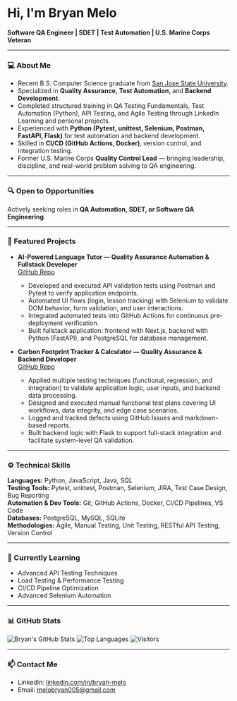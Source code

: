 # Hi, I'm Bryan Melo
 
**Software QA Engineer | SDET | Test Automation | U.S. Marine Corps Veteran**

--- 
  
### 💻 About Me

- Recent B.S. Computer Science graduate from [San Jose State University](https://www.sjsu.edu/cs/).
- Specialized in **Quality Assurance**, **Test Automation**, and **Backend Development**.
- Completed structured training in QA Testing Fundamentals, Test Automation (Python), API Testing, and Agile Testing through LinkedIn Learning and personal projects.
- Experienced with **Python (Pytest, unittest, Selenium, Postman, FastAPI, Flask)** for test automation and backend development.
- Skilled in **CI/CD (GitHub Actions, Docker)**, version control, and integration testing.
- Former U.S. Marine Corps **Quality Control Lead** — bringing leadership, discipline, and real-world problem solving to QA engineering.

---

### 🔍 Open to Opportunities

Actively seeking roles in **QA Automation, SDET, or Software QA Engineering**.

---

### 📂 Featured Projects

- **AI-Powered Language Tutor — Quality Assurance Automation & Fullstack Developer**  
  [GitHub Repo](https://github.com/bryan-melo/ai-language-tutor-tests)  
  - Developed and executed API validation tests using Postman and Pytest to verify application endpoints.
  - Automated UI flows (login, lesson tracking) with Selenium to validate DOM behavior, form validation, and user interactions.
  - Integrated automated tests into GitHub Actions for continuous pre-deployment verification.
  - Built fullstack application: frontend with Next.js, backend with Python (FastAPI), and PostgreSQL for database management.

- **Carbon Footprint Tracker & Calculator — Quality Assurance & Backend Developer**  
  [GitHub Repo](https://github.com/bryan-melo/Carbon-Footprint-Calculator)  
  - Applied multiple testing techniques (functional, regression, and integration) to validate application logic, user inputs, and backend data processing.
  - Designed and executed manual functional test plans covering UI workflows, data integrity, and edge case scenarios.
  - Logged and tracked defects using GitHub Issues and markdown-based reports.
  - Built backend logic with Flask to support full-stack integration and facilitate system-level QA validation.

---

### ⚙️ Technical Skills

**Languages:** Python, JavaScript, Java, SQL  
**Testing Tools:** Pytest, unittest, Postman, Selenium, JIRA, Test Case Design, Bug Reporting  
**Automation & Dev Tools:** Git, GitHub Actions, Docker, CI/CD Pipelines, VS Code  
**Databases:** PostgreSQL, MySQL, SQLite  
**Methodologies:** Agile, Manual Testing, Unit Testing, RESTful API Testing, Version Control

---

### 📖 Currently Learning

- Advanced API Testing Techniques
- Load Testing & Performance Testing
- CI/CD Pipeline Optimization
- Advanced Selenium Automation

---

### 📊 GitHub Stats

![Bryan's GitHub Stats](https://github-readme-stats.vercel.app/api?username=bryan-melo&show_icons=true&theme=default)
![Top Languages](https://github-readme-stats.vercel.app/api/top-langs/?username=bryan-melo&layout=compact)
![Visitors](https://komarev.com/ghpvc/?username=bryan-melo&color=blue)

---

### 📫 Contact Me

- LinkedIn: [linkedin.com/in/bryan-melo](https://linkedin.com/in/bryan-melo)
- Email: melobryan005@gmail.com
